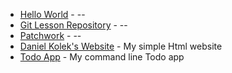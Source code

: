 * [Hello World](https://github.com/kolekd/hello-world)                            - --
* [Git Lesson Repository](https://github.com/kolekd/git-lesson-repository)        - --
* [Patchwork](https://github.com/kolekd/patchwork)                                - --
* [Daniel Kolek's Website](https://github.com/kolekd/http-kolekd.github.io)       - My simple Html website
* [Todo App](https://github.com/kolekd/todo-app)                                  - My command line Todo app

